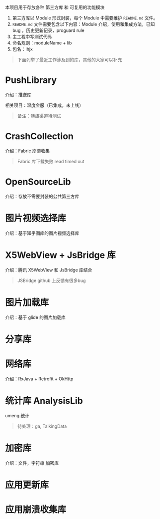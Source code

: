
本项目用于存放各种 第三方库 和 可复用的功能模块

1. 第三方库以 Module 形式封装，每个 Module 中需要维护 `README.md` 文件。
2. `README.md` 文件需要包含以下内容：Module 介绍，使用和集成方法，已知 bug ，历史更新记录，proguard rule
3. 主工程中写测试代码
4. 命名规则：moduleName + lib
5. 包名：lhjx

>下面列举了最近工作涉及到的库，其他的大家可以补充


# PushLibrary

介绍：推送库

相关项目：温度金服（已集成，未上线）

>备注：魅族渠道待测试

# CrashCollection

介绍：Fabric 崩溃收集

>Fabric 库下载失败 read timed out

# OpenSourceLib

介绍：存放不需要封装的公共第三方库


# 图片视频选择库

介绍：基于知乎图库的图片视频选择库

# X5WebView + JsBridge 库

介绍：腾讯 X5WebView 和 JsBridge 库结合

>JSBridge github 上反馈有很多bug

# 图片加载库

介绍：基于 glide 的图片加载库


# 分享库


# 网络库

介绍：RxJava + Retrofit + OkHttp


# 统计库 AnalysisLib

umeng 统计

>待处理：ga, TalkingData


# 加密库

介绍：文件，字符串 加密库



# 应用更新库



# 应用崩溃收集库


